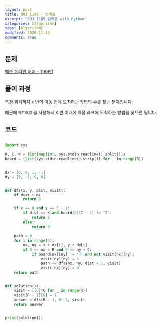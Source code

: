```yaml
---
layout: post
title: BOJ 1189 - 컴백홈
excerpt: "BOJ 1189 컴백홈 with Python"
categories: [Algorithm]
tags: [Algorithm]
modified: 2020-11-13
comments: true
---
```


## 문제

[백준 온라인 저지 - 1189번](https://www.acmicpc.net/problem/1189)

## 풀이 과정

특정 위치까지 `K` 번의 이동 전에 도착하는 방법의 수를 찾는 문제입니다.

때문에 `백트래킹` 을 사용해서 `K` 번 이내에 특정 좌표에 도착하는 방법을 찾으면 됩니다.

## 코드

```python

import sys

R, C, K = list(map(int, sys.stdin.readline().split()))
board = [list(sys.stdin.readline().strip()) for _ in range(R)]


dx = [0, 0, 1, -1]
dy = [1, -1, 0, 0]


def dfs(x, y, dist, visit):
    if dist > K:
        return 0

    if x == 0 and y == C - 1:
        if dist == K and board[0][C - 1] != 'T':
            return 1
        else:
            return 0

    path = 0
    for i in range(4):
        nx, ny = x + dx[i], y + dy[i]
        if 0 <= nx < R and 0 <= ny < C:
            if board[nx][ny] != 'T' and not visit[nx][ny]:
                visit[nx][ny] = 1
                path += dfs(nx, ny, dist + 1, visit)
                visit[nx][ny] = 0
    return path


def solution():
    visit = [[0]*C for _ in range(R)]
    visit[R - 1][0] = 1
    answer = dfs(R - 1, 0, 1, visit)
    return answer


print(solution())

```
